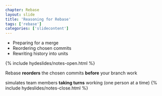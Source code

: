 ```yaml
---
chapter: Rebase
layout: slide
title: 'Reasoning for Rebase'
tags: ['rebase']
categories: ['slidecontent']
---
```


* Preparing for a merge
* Reordering chosen commits
* Rewriting history into units


{% include hydeslides/notes-open.html %}

Rebase __reorders__ the chosen commits __before__ your branch work

simulates team members __taking turns__ working (one person at a time)
{% include hydeslides/notes-close.html %}